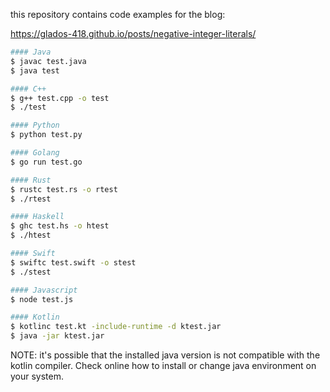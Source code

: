 this repository contains code examples for the blog: 

https://glados-418.github.io/posts/negative-integer-literals/

``` Bash
#### Java
$ javac test.java
$ java test

#### C++
$ g++ test.cpp -o test
$ ./test

#### Python
$ python test.py

#### Golang
$ go run test.go

#### Rust
$ rustc test.rs -o rtest
$ ./rtest

#### Haskell
$ ghc test.hs -o htest
$ ./htest

#### Swift
$ swiftc test.swift -o stest
$ ./stest

#### Javascript
$ node test.js

#### Kotlin
$ kotlinc test.kt -include-runtime -d ktest.jar
$ java -jar ktest.jar

```

NOTE: it's possible that the installed java version is not compatible with the kotlin compiler.
Check online how to install or change java environment on your system.
